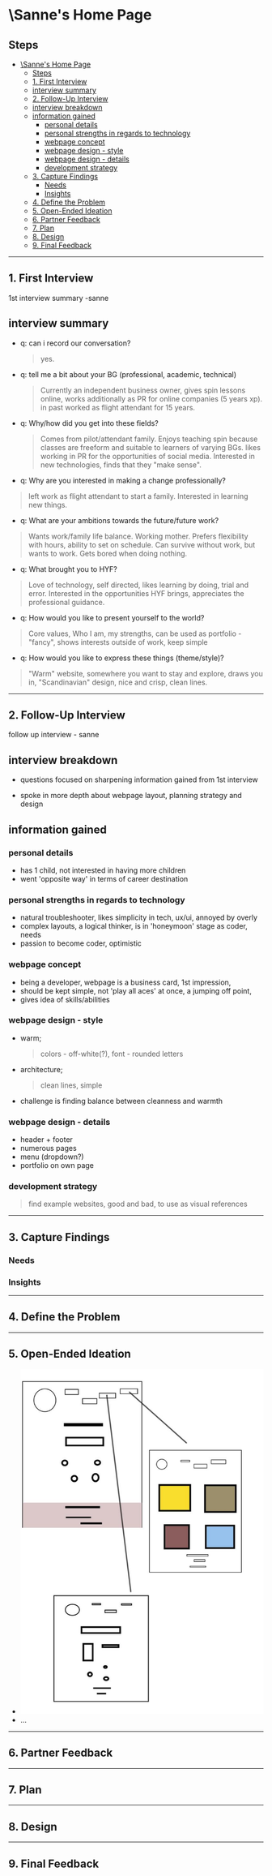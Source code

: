 # \Sanne's Home Page

## Steps

- [\Sanne's Home Page](#sannes-home-page)
  - [Steps](#steps)
  - [1. First Interview](#1-first-interview)
  - [interview summary](#interview-summary)
  - [2. Follow-Up Interview](#2-follow-up-interview)
  - [interview breakdown](#interview-breakdown)
  - [information gained](#information-gained)
    - [personal details](#personal-details)
    - [personal strengths in regards to technology](#personal-strengths-in-regards-to-technology)
    - [webpage concept](#webpage-concept)
    - [webpage design - style](#webpage-design---style)
    - [webpage design - details](#webpage-design---details)
    - [development strategy](#development-strategy)
  - [3. Capture Findings](#3-capture-findings)
    - [Needs](#needs)
    - [Insights](#insights)
  - [4. Define the Problem](#4-define-the-problem)
  - [5. Open-Ended Ideation](#5-open-ended-ideation)
  - [6. Partner Feedback](#6-partner-feedback)
  - [7. Plan](#7-plan)
  - [8. Design](#8-design)
  - [9. Final Feedback](#9-final-feedback)

---

## 1. First Interview

1st interview summary -sanne

## interview summary

- q: can i record our conversation?

  > yes.

- q: tell me a bit about your BG (professional, academic, technical)

  > Currently an independent business owner, gives spin lessons online, works
  > additionally as PR for online companies (5 years xp). in past worked as
  > flight attendant for 15 years.

- q: Why/how did you get into these fields?

  > Comes from pilot/attendant family. Enjoys teaching spin because classes are
  > freeform and suitable to learners of varying BGs. likes working in PR for
  > the opportunities of social media. Interested in new technologies, finds
  > that they "make sense".

- q: Why are you interested in making a change professionally?

> left work as flight attendant to start a family. Interested in learning new
> things.

- q: What are your ambitions towards the future/future work?

> Wants work/family life balance. Working mother. Prefers flexibility with
> hours, ability to set on schedule. Can survive without work, but wants to
> work. Gets bored when doing nothing.

- q: What brought you to HYF?

> Love of technology, self directed, likes learning by doing, trial and error.
> Interested in the opportunities HYF brings, appreciates the professional
> guidance.

- q: How would you like to present yourself to the world?

> Core values, Who I am, my strengths, can be used as portfolio - "fancy", shows
> interests outside of work, keep simple

- q: How would you like to express these things (theme/style)?

> "Warm" website, somewhere you want to stay and explore, draws you in,
> "Scandinavian" design, nice and crisp, clean lines.

---

## 2. Follow-Up Interview

follow up interview - sanne

## interview breakdown

- questions focused on sharpening information gained from 1st interview

- spoke in more depth about webpage layout, planning strategy and design

## information gained

### personal details

- has 1 child, not interested in having more children
- went 'opposite way' in terms of career destination

### personal strengths in regards to technology

- natural troubleshooter, likes simplicity in tech, ux/ui, annoyed by overly
- complex layouts, a logical thinker, is in 'honeymoon' stage as coder, needs
- passion to become coder, optimistic

### webpage concept

- being a developer, webpage is a business card, 1st impression,
- should be kept simple, not 'play all aces' at once, a jumping off point,
- gives idea of skills/abilities

### webpage design - style

- warm;

  > colors - off-white(?), font - rounded letters

- architecture;

  > clean lines, simple

- challenge is finding balance between cleanness and warmth

### webpage design - details

- header + footer
- numerous pages
- menu (dropdown?)
- portfolio on own page

### development strategy

> find example websites, good and bad, to use as visual references

---

## 3. Capture Findings

<!-- Take some time to consolidate & summarize what you learned in the previous two interviews. -->

### Needs

<!-- What exactly does your partner need from their home page? Are they looking for collaborators? A job?Learning opportunities? Or something you never expected? -->

### Insights

<!-- New learnings about your partner to use in your design -->

---

## 4. Define the Problem

<!--
  In your own words describe:

  - Why does your partner need this home page?
  - How do they want to be represented?
  - Who do they want to visit their page?
  - What do they want different visitors to see them?

  A useful format:

  - _partner's name_ needs a way to _?_.
    - Unexpectedly, in their world, _?_.
-->

---

## 5. Open-Ended Ideation

- ![Sanne's Homepage](./images/sanne_-_ideation.jpg)
- ...

---

## 6. Partner Feedback

<!-- Discuss your ideas with your partner. lots of `why?`. -->

---

## 7. Plan

<!-- With your partner, come up with a Backlog and Wireframe for their Home page -->

---

## 8. Design

<!-- Propose an Atomic Design for your partner's home page. This could include a color palate, button designs, icons, ... -->

---

## 9. Final Feedback

<!--
  The Design Process is never finished!

  After you've finished the Plan & Design ask your partner for feedback. In a professional setting this would be the beginning of a whole new development cycle.
-->
